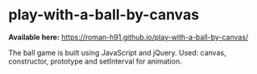 # play-with-a-ball-by-canvas
**Available here:** https://roman-h91.github.io/play-with-a-ball-by-canvas/

The ball game is built using JavaScript and jQuery. Used: canvas, constructor, prototype and setInterval for animation.
